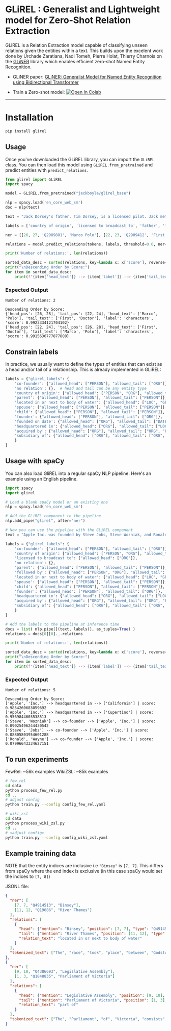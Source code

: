 # GLiREL : Generalist and Lightweight model for Zero-Shot Relation Extraction

GLiREL is a Relation Extraction model capable of classifying unseen relations given the entities within a text. This builds upon the excelent work done by Urchade Zaratiana, Nadi Tomeh, Pierre Holat, Thierry Charnois on the [GLiNER](https://github.com/urchade/GLiNER) library which enables efficient zero-shot Named Entity Recognition.

* GLiNER paper: [GLiNER: Generalist Model for Named Entity Recognition using Bidirectional Transformer](https://arxiv.org/abs/2311.08526)

* Train a Zero-shot model: <a href="https://colab.research.google.com/github/jackboyla/GLiREL/blob/main/train.ipynb" target="_blank">
  <img src="https://colab.research.google.com/assets/colab-badge.svg" alt="Open In Colab"/>
</a>

<!-- <img src="demo.jpg" alt="Demo Image" width="50%"/> -->

---
# Installation

```bash
pip install glirel
```

## Usage
Once you've downloaded the GLiREL library, you can import the `GLiREL` class. You can then load this model using `GLiREL.from_pretrained` and predict entities with `predict_relations`.

```python
from glirel import GLiREL
import spacy

model = GLiREL.from_pretrained("jackboyla/glirel_base")

nlp = spacy.load('en_core_web_sm')
doc = nlp(text)

text = "Jack Dorsey's father, Tim Dorsey, is a licensed pilot. Jack met his wife Sarah Paulson in New York in 2003. They have one son, Edward."

labels = ['country of origin', 'licensed to broadcast to', 'father', 'followed by', 'characters']

ner = [[26, 27, 'Q2989881', 'Marco Polo'], [22, 23, 'Q2989412', 'First Doctor']]

relations = model.predict_relations(tokens, labels, threshold=0.0, ner=ner, top_k=1)

print('Number of relations:', len(relations))

sorted_data_desc = sorted(relations, key=lambda x: x['score'], reverse=True)
print("\nDescending Order by Score:")
for item in sorted_data_desc:
    print(f"{item['head_text']} --> {item['label']} --> {item['tail_text']} | socre: {item['score']}")
```

### Expected Output

```
Number of relations: 2

Descending Order by Score:
{'head_pos': [26, 28], 'tail_pos': [22, 24], 'head_text': ['Marco', 'Polo'], 'tail_text': ['First', 'Doctor'], 'label': 'characters', 'score': 0.9923334121704102}
{'head_pos': [22, 24], 'tail_pos': [26, 28], 'head_text': ['First', 'Doctor'], 'tail_text': ['Marco', 'Polo'], 'label': 'characters', 'score': 0.9915636777877808}
```

## Constrain labels
In practice, we usually want to define the types of entities that can exist as a head and/or tail of a relationship. This is already implemented in GLiREL:

```python
labels = {"glirel_labels": {
    'co-founder': {"allowed_head": ["PERSON"], "allowed_tail": ["ORG"]}, 
    'no relation': {},  # head and tail can be any entity type 
    'country of origin': {"allowed_head": ["PERSON", "ORG"], "allowed_tail": ["LOC", "GPE"]}, 
    'parent': {"allowed_head": ["PERSON"], "allowed_tail": ["PERSON"]}, 
    'located in or next to body of water': {"allowed_head": ["LOC", "GPE", "FAC"], "allowed_tail": ["LOC", "GPE"]},  
    'spouse': {"allowed_head": ["PERSON"], "allowed_tail": ["PERSON"]},  
    'child': {"allowed_head": ["PERSON"], "allowed_tail": ["PERSON"]},  
    'founder': {"allowed_head": ["PERSON"], "allowed_tail": ["ORG"]},  
    'founded on date': {"allowed_head": ["ORG"], "allowed_tail": ["DATE"]},
    'headquartered in': {"allowed_head": ["ORG"], "allowed_tail": ["LOC", "GPE", "FAC"]},  
    'acquired by': {"allowed_head": ["ORG"], "allowed_tail": ["ORG", "PERSON"]},  
    'subsidiary of': {"allowed_head": ["ORG"], "allowed_tail": ["ORG", "PERSON"]}, 
    }
}
```

## Usage with spaCy

You can also load GliREL into a regular spaCy NLP pipeline. Here's an example using an English pipeline.

```python
import spacy
import glirel

# Load a blank spaCy model or an existing one
nlp = spacy.load('en_core_web_sm')

# Add the GLiREL component to the pipeline
nlp.add_pipe("glirel", after="ner")

# Now you can use the pipeline with the GLiREL component
text = "Apple Inc. was founded by Steve Jobs, Steve Wozniak, and Ronald Wayne in April 1976. The company is headquartered in Cupertino, California."

labels = {"glirel_labels": {
    'co-founder': {"allowed_head": ["PERSON"], "allowed_tail": ["ORG"]}, 
    'country of origin': {"allowed_head": ["PERSON", "ORG"], "allowed_tail": ["LOC", "GPE"]}, 
    'licensed to broadcast to': {"allowed_head": ["ORG"]},  
    'no relation': {},  
    'parent': {"allowed_head": ["PERSON"], "allowed_tail": ["PERSON"]}, 
    'followed by': {"allowed_head": ["PERSON", "ORG"], "allowed_tail": ["PERSON", "ORG"]},  
    'located in or next to body of water': {"allowed_head": ["LOC", "GPE", "FAC"], "allowed_tail": ["LOC", "GPE"]},  
    'spouse': {"allowed_head": ["PERSON"], "allowed_tail": ["PERSON"]},  
    'child': {"allowed_head": ["PERSON"], "allowed_tail": ["PERSON"]},  
    'founder': {"allowed_head": ["PERSON"], "allowed_tail": ["ORG"]},  
    'headquartered in': {"allowed_head": ["ORG"], "allowed_tail": ["LOC", "GPE", "FAC"]},  
    'acquired by': {"allowed_head": ["ORG"], "allowed_tail": ["ORG", "PERSON"]},  
    'subsidiary of': {"allowed_head": ["ORG"], "allowed_tail": ["ORG", "PERSON"]}, 
    }
}

# Add the labels to the pipeline at inference time
docs = list( nlp.pipe([(text, labels)], as_tuples=True) )
relations = docs[0][0]._.relations

print('Number of relations:', len(relations))

sorted_data_desc = sorted(relations, key=lambda x: x['score'], reverse=True)
print("\nDescending Order by Score:")
for item in sorted_data_desc:
    print(f"{item['head_text']} --> {item['label']} --> {item['tail_text']} | score: {item['score']}")

```

### Expected Output

```
Number of relations: 5

Descending Order by Score:
['Apple', 'Inc.'] --> headquartered in --> ['California'] | score: 0.9854260683059692
['Apple', 'Inc.'] --> headquartered in --> ['Cupertino'] | score: 0.9569844603538513
['Steve', 'Wozniak'] --> co-founder --> ['Apple', 'Inc.'] | score: 0.09025496244430542
['Steve', 'Jobs'] --> co-founder --> ['Apple', 'Inc.'] | score: 0.08805803954601288
['Ronald', 'Wayne'] --> co-founder --> ['Apple', 'Inc.'] | score: 0.07996643334627151
```


## To run experiments

FewRel: ~56k examples
WikiZSL: ~85k examples

```bash
# few_rel
cd data
python process_few_rel.py
cd ..
# adjust config
python train.py --config config_few_rel.yaml
```

```bash
# wiki_zsl
cd data
python process_wiki_zsl.py
cd ..
# <adjust config>
python train.py --config config_wiki_zsl.yaml
```

## Example training data

NOTE that the entity indices are inclusive i.e `"Binsey"` is `[7, 7]`. This differs from spaCy where the end index is exclusive (in this case spaCy would set the indices to `[7, 8]`)

JSONL file:
```json
{
  "ner": [
    [7, 7, "Q4914513", "Binsey"], 
    [11, 12, "Q19686", "River Thames"]
  ], 
  "relations": [
    {
      "head": {"mention": "Binsey", "position": [7, 7], "type": "Q4914513"},
      "tail": {"mention": "River Thames", "position": [11, 12], "type": "Q19686"}, 
      "relation_text": "located in or next to body of water"
    }
  ], 
  "tokenized_text": ["The", "race", "took", "place", "between", "Godstow", "and", "Binsey", "along", "the", "Upper", "River", "Thames", "."]
},
{
  "ner": [
    [9, 10, "Q4386693", "Legislative Assembly"], 
    [1, 3, "Q1848835", "Parliament of Victoria"]
  ], 
  "relations": [
    {
      "head": {"mention": "Legislative Assembly", "position": [9, 10], "type": "Q4386693"}, 
      "tail": {"mention": "Parliament of Victoria", "position": [1, 3], "type": "Q1848835"}, 
      "relation_text": "part of"
    }
  ], 
  "tokenized_text": ["The", "Parliament", "of", "Victoria", "consists", "of", "the", "lower", "house", "Legislative", "Assembly", ",", "the", "upper", "house", "Legislative", "Council", "and", "the", "Queen", "of", "Australia", "."]
}


```





